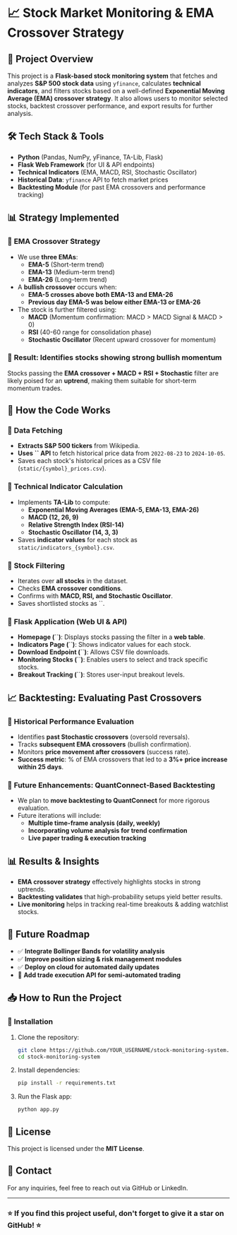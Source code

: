 # 📈 **Stock Market Monitoring & EMA Crossover Strategy**

## 📌 **Project Overview**

This project is a **Flask-based stock monitoring system** that fetches and analyzes **S&P 500 stock data** using `yfinance`, calculates **technical indicators**, and filters stocks based on a well-defined **Exponential Moving Average (EMA) crossover strategy**. It also allows users to monitor selected stocks, backtest crossover performance, and export results for further analysis.

## 🛠 **Tech Stack & Tools**

- **Python** (Pandas, NumPy, yFinance, TA-Lib, Flask)
- **Flask Web Framework** (for UI & API endpoints)
- **Technical Indicators** (EMA, MACD, RSI, Stochastic Oscillator)
- **Historical Data**: `yfinance` API to fetch market prices
- **Backtesting Module** (for past EMA crossovers and performance tracking)

## 📊 **Strategy Implemented**

### 🔹 **EMA Crossover Strategy**

- We use **three EMAs**:
  - **EMA-5** (Short-term trend)
  - **EMA-13** (Medium-term trend)
  - **EMA-26** (Long-term trend)
- A **bullish crossover** occurs when:
  - **EMA-5 crosses above both EMA-13 and EMA-26**
  - **Previous day EMA-5 was below either EMA-13 or EMA-26**
- The stock is further filtered using:
  - **MACD** (Momentum confirmation: MACD > MACD Signal & MACD > 0)
  - **RSI** (40-60 range for consolidation phase)
  - **Stochastic Oscillator** (Recent upward crossover for momentum)

### 📌 **Result: Identifies stocks showing strong bullish momentum**

Stocks passing the **EMA crossover + MACD + RSI + Stochastic** filter are likely poised for an **uptrend**, making them suitable for short-term momentum trades.

## 🚀 **How the Code Works**

### 📌 **Data Fetching**

- **Extracts S&P 500 tickers** from Wikipedia.
- **Uses **``** API** to fetch historical price data from `2022-08-23` to `2024-10-05`.
- Saves each stock's historical prices as a CSV file (`static/{symbol}_prices.csv`).

### 📌 **Technical Indicator Calculation**

- Implements **TA-Lib** to compute:
  - **Exponential Moving Averages (EMA-5, EMA-13, EMA-26)**
  - **MACD (12, 26, 9)**
  - **Relative Strength Index (RSI-14)**
  - **Stochastic Oscillator (14, 3, 3)**
- Saves **indicator values** for each stock as `static/indicators_{symbol}.csv`.

### 📌 **Stock Filtering**

- Iterates over **all stocks** in the dataset.
- Checks **EMA crossover conditions**.
- Confirms with **MACD, RSI, and Stochastic Oscillator**.
- Saves shortlisted stocks as ``.

### 📌 **Flask Application (Web UI & API)**

- **Homepage (**``**)**: Displays stocks passing the filter in a **web table**.
- **Indicators Page (**``**)**: Shows indicator values for each stock.
- **Download Endpoint (**``**)**: Allows CSV file downloads.
- **Monitoring Stocks (**``**)**: Enables users to select and track specific stocks.
- **Breakout Tracking (**``**)**: Stores user-input breakout levels.

## 📈 **Backtesting: Evaluating Past Crossovers**

### 🔹 **Historical Performance Evaluation**

- Identifies **past Stochastic crossovers** (oversold reversals).
- Tracks **subsequent EMA crossovers** (bullish confirmation).
- Monitors **price movement after crossovers** (success rate).
- **Success metric**: % of EMA crossovers that led to a **3%+ price increase within 25 days**.

### 🔹 **Future Enhancements: QuantConnect-Based Backtesting**

- We plan to **move backtesting to QuantConnect** for more rigorous evaluation.
- Future iterations will include:
  - **Multiple time-frame analysis (daily, weekly)**
  - **Incorporating volume analysis for trend confirmation**
  - **Live paper trading & execution tracking**

## 📊 **Results & Insights**

- **EMA crossover strategy** effectively highlights stocks in strong uptrends.
- **Backtesting validates** that high-probability setups yield better results.
- **Live monitoring** helps in tracking real-time breakouts & adding watchlist stocks.

## 🔮 **Future Roadmap**

- ✅ **Integrate Bollinger Bands for volatility analysis**
- ✅ **Improve position sizing & risk management modules**
- ✅ **Deploy on cloud for automated daily updates**
- 🚀 **Add trade execution API for semi-automated trading**

## 📥 **How to Run the Project**

### 🔹 **Installation**

1. Clone the repository:
   ```bash
   git clone https://github.com/YOUR_USERNAME/stock-monitoring-system.git
   cd stock-monitoring-system
   ```
2. Install dependencies:
   ```bash
   pip install -r requirements.txt
   ```
3. Run the Flask app:
   ```bash
   python app.py
   ```

## 📜 **License**

This project is licensed under the **MIT License**.

## 📩 **Contact**

For any inquiries, feel free to reach out via GitHub or LinkedIn.

---

### ⭐ **If you find this project useful, don't forget to give it a star on GitHub!** ⭐

